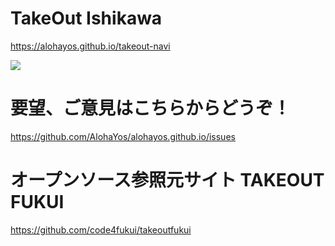 # TakeOut Ishikawa
https://alohayos.github.io/takeout-navi

<img src=https://alohayos.github.io/takeout-navi/img/takeout.png style='width=100%'>  

# 要望、ご意見はこちらからどうぞ！
https://github.com/AlohaYos/alohayos.github.io/issues


# オープンソース参照元サイト TAKEOUT FUKUI
https://github.com/code4fukui/takeoutfukui  
